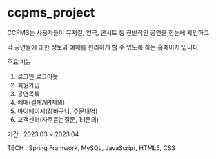 # ccpms_project

CCPMS는 사용자들이 뮤지컬, 연극, 콘서트 등 전반적인 공연을 한눈에 확인하고

각 공연들에 대한 정보와 예매를 편리하게 할 수 있도록 하는 홈페이지 입니다.

  주요 기능
1. 로그인,로그아웃
2. 회원가입
3. 공연목록
4. 예매(결제API제외)
5. 마이페이지(장바구니, 주문내역)
6. 고객센터(자주묻는질문, 1:1문의)

기간 : 2023.03 ~ 2023.04

TECH : Spring Framwork, MySQL, JavaScript, HTML5, CSS
